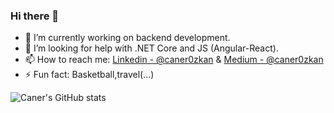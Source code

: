 ### Hi there 👋




- 🔭 I’m currently working on backend development.
- 🤔 I’m looking for help with .NET Core and JS (Angular-React).
- 📫 How to reach me: [Linkedin - @caner0zkan](https://www.linkedin.com/in/caner0zkan/ ) & [Medium - @caner0zkan](https://caner0zkan.medium.com/)
- ⚡ Fun fact: Basketball,travel(...)

![Caner's GitHub stats](https://github-readme-stats.vercel.app/api?username=caner0zkan&theme=tokyonight&show_icons=true)
